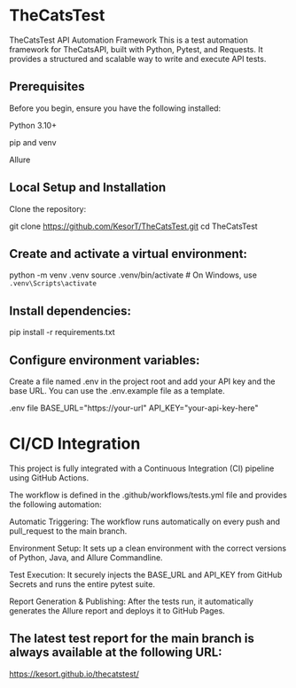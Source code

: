 # TheCatsTest

TheCatsTest API Automation Framework
This is a test automation framework for TheCatsAPI, built with Python, Pytest, and Requests. It provides a structured and scalable way to write and execute API tests.


## Prerequisites
Before you begin, ensure you have the following installed:

Python 3.10+

pip and venv

Allure


## Local Setup and Installation
Clone the repository:

git clone https://github.com/KesorT/TheCatsTest.git
cd TheCatsTest

## Create and activate a virtual environment:

python -m venv .venv
source .venv/bin/activate  # On Windows, use `.venv\Scripts\activate`

## Install dependencies:

pip install -r requirements.txt


## Configure environment variables:
Create a file named .env in the project root and add your API key and the base URL. You can use the .env.example file as a template.

.env file
BASE_URL="https://your-url"
API_KEY="your-api-key-here"

# CI/CD Integration
This project is fully integrated with a Continuous Integration (CI) pipeline using GitHub Actions.

The workflow is defined in the .github/workflows/tests.yml file and provides the following automation:

Automatic Triggering: The workflow runs automatically on every push and pull_request to the main branch.

Environment Setup: It sets up a clean environment with the correct versions of Python, Java, and Allure Commandline.

Test Execution: It securely injects the BASE_URL and API_KEY from GitHub Secrets and runs the entire pytest suite.

Report Generation & Publishing: After the tests run, it automatically generates the Allure report and deploys it to GitHub Pages.

## The latest test report for the main branch is always available at the following URL:
https://kesort.github.io/thecatstest/

